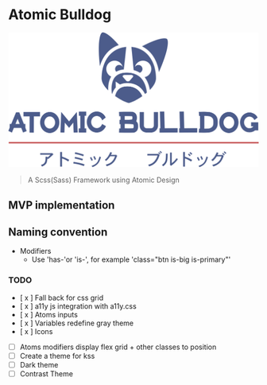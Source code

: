# Atomic Bulldog

![logo](/static/img/atomic-bulldog-logo.svg)

> A Scss(Sass) Framework using Atomic Design

## MVP implementation

## Naming convention

* Modifiers
  * Use 'has-'or 'is-', for example 'class="btn is-big is-primary"'

### TODO

* [ x ] Fall back for css grid
* [ x ] a11y js integration with a11y.css
* [ x ] Atoms inputs
* [ x ] Variables redefine gray theme
* [ x ] Icons
* [ ] Atoms modifiers display flex grid + other classes to position 
* [ ] Create a theme for kss
* [ ] Dark theme
* [ ] Contrast Theme
